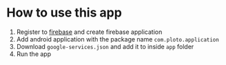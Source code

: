 
# How to use this app
1. Register to [firebase](https://firebase.google.com/) and create firebase application
2. Add android application with the package name `com.ploto.application`
3. Download `google-services.json` and add it to inside `app` folder
4. Run the app
